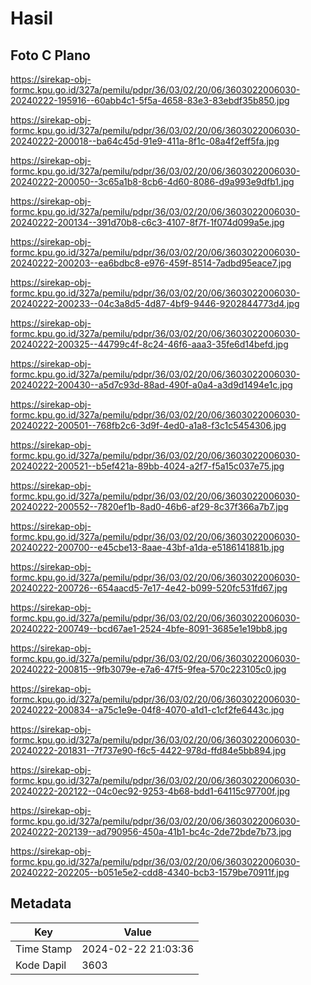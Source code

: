 # Hasil

## Foto C Plano

https://sirekap-obj-formc.kpu.go.id/327a/pemilu/pdpr/36/03/02/20/06/3603022006030-20240222-195916--60abb4c1-5f5a-4658-83e3-83ebdf35b850.jpg

https://sirekap-obj-formc.kpu.go.id/327a/pemilu/pdpr/36/03/02/20/06/3603022006030-20240222-200018--ba64c45d-91e9-411a-8f1c-08a4f2eff5fa.jpg

https://sirekap-obj-formc.kpu.go.id/327a/pemilu/pdpr/36/03/02/20/06/3603022006030-20240222-200050--3c65a1b8-8cb6-4d60-8086-d9a993e9dfb1.jpg

https://sirekap-obj-formc.kpu.go.id/327a/pemilu/pdpr/36/03/02/20/06/3603022006030-20240222-200134--391d70b8-c6c3-4107-8f7f-1f074d099a5e.jpg

https://sirekap-obj-formc.kpu.go.id/327a/pemilu/pdpr/36/03/02/20/06/3603022006030-20240222-200203--ea6bdbc8-e976-459f-8514-7adbd95eace7.jpg

https://sirekap-obj-formc.kpu.go.id/327a/pemilu/pdpr/36/03/02/20/06/3603022006030-20240222-200233--04c3a8d5-4d87-4bf9-9446-9202844773d4.jpg

https://sirekap-obj-formc.kpu.go.id/327a/pemilu/pdpr/36/03/02/20/06/3603022006030-20240222-200325--44799c4f-8c24-46f6-aaa3-35fe6d14befd.jpg

https://sirekap-obj-formc.kpu.go.id/327a/pemilu/pdpr/36/03/02/20/06/3603022006030-20240222-200430--a5d7c93d-88ad-490f-a0a4-a3d9d1494e1c.jpg

https://sirekap-obj-formc.kpu.go.id/327a/pemilu/pdpr/36/03/02/20/06/3603022006030-20240222-200501--768fb2c6-3d9f-4ed0-a1a8-f3c1c5454306.jpg

https://sirekap-obj-formc.kpu.go.id/327a/pemilu/pdpr/36/03/02/20/06/3603022006030-20240222-200521--b5ef421a-89bb-4024-a2f7-f5a15c037e75.jpg

https://sirekap-obj-formc.kpu.go.id/327a/pemilu/pdpr/36/03/02/20/06/3603022006030-20240222-200552--7820ef1b-8ad0-46b6-af29-8c37f366a7b7.jpg

https://sirekap-obj-formc.kpu.go.id/327a/pemilu/pdpr/36/03/02/20/06/3603022006030-20240222-200700--e45cbe13-8aae-43bf-a1da-e5186141881b.jpg

https://sirekap-obj-formc.kpu.go.id/327a/pemilu/pdpr/36/03/02/20/06/3603022006030-20240222-200726--654aacd5-7e17-4e42-b099-520fc531fd67.jpg

https://sirekap-obj-formc.kpu.go.id/327a/pemilu/pdpr/36/03/02/20/06/3603022006030-20240222-200749--bcd67ae1-2524-4bfe-8091-3685e1e19bb8.jpg

https://sirekap-obj-formc.kpu.go.id/327a/pemilu/pdpr/36/03/02/20/06/3603022006030-20240222-200815--9fb3079e-e7a6-47f5-9fea-570c223105c0.jpg

https://sirekap-obj-formc.kpu.go.id/327a/pemilu/pdpr/36/03/02/20/06/3603022006030-20240222-200834--a75c1e9e-04f8-4070-a1d1-c1cf2fe6443c.jpg

https://sirekap-obj-formc.kpu.go.id/327a/pemilu/pdpr/36/03/02/20/06/3603022006030-20240222-201831--7f737e90-f6c5-4422-978d-ffd84e5bb894.jpg

https://sirekap-obj-formc.kpu.go.id/327a/pemilu/pdpr/36/03/02/20/06/3603022006030-20240222-202122--04c0ec92-9253-4b68-bdd1-64115c97700f.jpg

https://sirekap-obj-formc.kpu.go.id/327a/pemilu/pdpr/36/03/02/20/06/3603022006030-20240222-202139--ad790956-450a-41b1-bc4c-2de72bde7b73.jpg

https://sirekap-obj-formc.kpu.go.id/327a/pemilu/pdpr/36/03/02/20/06/3603022006030-20240222-202205--b051e5e2-cdd8-4340-bcb3-1579be70911f.jpg


## Metadata

| Key        | Value               |
| ---------- | ------------------- |
| Time Stamp | 2024-02-22 21:03:36 |
| Kode Dapil | 3603                |



